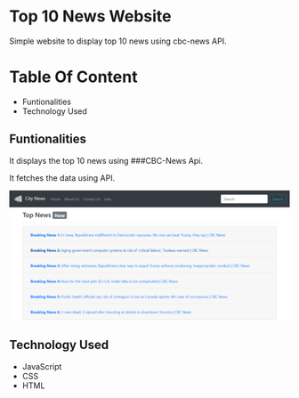 # Top 10 News Website
Simple website to display top 10 news using cbc-news API.

# Table Of Content

- Funtionalities
- Technology Used

## Funtionalities
It displays the top 10 news using ###CBC-News Api.

It fetches the data using API.

![srceen shot](https://raw.githubusercontent.com/amitverma07/Top-10_News_Website/master/readm.PNG)

## Technology Used
- JavaScript
- CSS
- HTML
